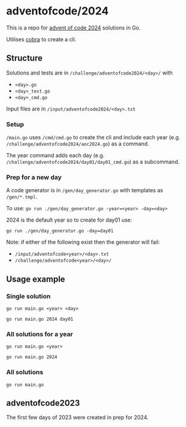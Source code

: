 # adventofcode/2024
This is a repo for [advent of code 2024](https://adventofcode.com/2024) solutions in Go.

Utilises [cobra](https://github.com/spf13/cobra) to create a cli.

## Structure
Solutions and tests are in ```/challenge/adventofcode2024/<day>/``` with
* ```<day>.go```
* ```<day>_test.go```
* ```<day>_cmd.go```

Input files are in ```/input/adventofcode2024/<day>.txt```

### Setup
```/main.go``` uses ```/cmd/cmd.go``` to create the cli and include each year (e.g. ```/challenge/adventofcode2024/aoc2024.go```) as a command.

The year command adds each day (e.g. ```/challenge/adventofcode2024/day01/day01_cmd.go```) as a subcommand.

### Prep for a new day
A code generator is in ```/gen/day_generator.go``` with templates as ```/gen/*.tmpl```.

To use:
```go run ./gen/day_generator.go -year=<year> -day=<day>```

2024 is the default year so to create for day01 use:

```go run ./gen/day_generator.go -day=day01```

Note: if either of the following exist then the generator will fail:
- ```/input/adventofcode<year>/<day>.txt```
- ```/challenge/adventofcode<year>/<day>/```


## Usage example
### Single solution
```go run main.go <year> <day>```

```go run main.go 2024 day01```
### All solutions for a year
```go run main.go <year>```

```go run main.go 2024```

### All solutions
```go run main.go```

## adventofcode2023
The first few days of 2023 were created in prep for 2024.